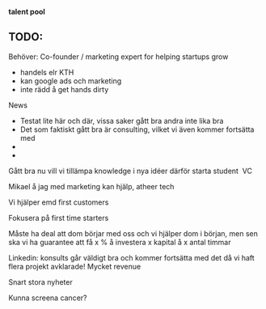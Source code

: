 **talent pool**

TODO: 
- 
  
Behöver: Co-founder / marketing expert for helping startups grow
- handels elr KTH
- kan google ads och marketing
- inte rädd å get hands dirty



News 

- Testat lite här och där, vissa saker gått bra andra inte lika bra
- Det som faktiskt gått bra är consulting, vilket vi även kommer fortsätta med
- 
- 

Gått bra nu vill vi tillämpa knowledge i nya idéer därför starta student  VC

  

Mikael å jag med marketing kan hjälp, atheer tech

  

Vi hjälper emd first customers 

  

Fokusera på first time starters 

  

Måste ha deal att dom börjar med oss och vi hjälper dom i början, men sen ska vi ha guarantee att få x % å investera x kapital å x antal timmar 

  

Linkedin: konsults går väldigt bra och kommer fortsätta med det då vi haft flera projekt avklarade! Mycket revenue 

  

Snart stora nyheter 

  

Kunna screena cancer?
